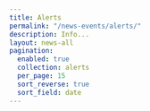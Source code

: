 ```yaml
---
title: Alerts
permalink: "/news-events/alerts/"
description: Info...
layout: news-all
pagination:
  enabled: true
  collection: alerts
  per_page: 15
  sort_reverse: true
  sort_field: date
---
```


